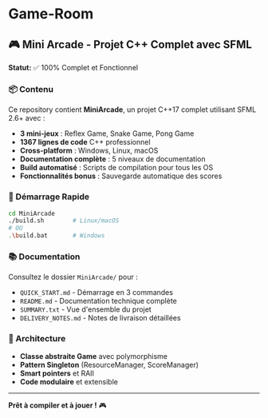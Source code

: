 # Game-Room

## 🎮 Mini Arcade - Projet C++ Complet avec SFML

**Statut:** ✅ 100% Complet et Fonctionnel

### 📦 Contenu

Ce repository contient **MiniArcade**, un projet C++17 complet utilisant SFML 2.6+ avec :

- **3 mini-jeux** : Reflex Game, Snake Game, Pong Game
- **1367 lignes de code** C++ professionnel
- **Cross-platform** : Windows, Linux, macOS
- **Documentation complète** : 5 niveaux de documentation
- **Build automatisé** : Scripts de compilation pour tous les OS
- **Fonctionnalités bonus** : Sauvegarde automatique des scores

### 🚀 Démarrage Rapide

```bash
cd MiniArcade
./build.sh        # Linux/macOS
# OU
.\build.bat       # Windows
```

### 📚 Documentation

Consultez le dossier `MiniArcade/` pour :
- `QUICK_START.md` - Démarrage en 3 commandes
- `README.md` - Documentation technique complète
- `SUMMARY.txt` - Vue d'ensemble du projet
- `DELIVERY_NOTES.md` - Notes de livraison détaillées

### 🎯 Architecture

- **Classe abstraite Game** avec polymorphisme
- **Pattern Singleton** (ResourceManager, ScoreManager)
- **Smart pointers** et RAII
- **Code modulaire** et extensible

---

**Prêt à compiler et à jouer !** 🎮